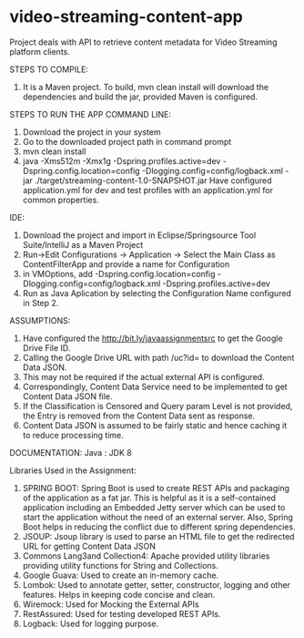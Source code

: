 # video-streaming-content-app
Project deals with API to retrieve content metadata for Video Streaming platform clients.

STEPS TO COMPILE:
1. It is a Maven project. To build, mvn clean install will download the dependencies and build the jar, provided Maven is configured.

STEPS TO RUN THE APP
COMMAND LINE:
1. Download the project in your system
2. Go to the downloaded project path in command prompt
3. mvn clean install
4. java -Xms512m -Xmx1g -Dspring.profiles.active=dev -Dspring.config.location=config -Dlogging.config=config/logback.xml -jar ./target/streaming-content-1.0-SNAPSHOT.jar
   Have configured application.yml for dev and test profiles with an application.yml for common properties.

IDE:
1. Download the project and import in Eclipse/Springsource Tool Suite/IntelliJ as a Maven Project
2. Run->Edit Configurations -> Application -> Select the Main Class as ContentFilterApp and provide a name for Configuration
3. in VMOptions, add -Dspring.config.location=config -Dlogging.config=config/logback.xml -Dspring.profiles.active=dev
4. Run as Java Aplication by selecting the Configuration Name configured in Step 2.


ASSUMPTIONS:
1. Have configured the http://bit.ly/javaassignmentsrc to get the Google Drive File ID.
2. Calling the Google Drive URL with path /uc?id=<fileId> to download the Content Data JSON.
3. This may not be required if the actual external API is configured.
4. Correspondingly, Content Data Service need to be implemented to get Content Data JSON file.
5. If the Classification is Censored and Query param Level is not provided, the Entry is removed from the Content Data sent as response.
6. Content Data JSON is assumed to be fairly static and hence caching it to reduce processing time.


DOCUMENTATION:
Java : JDK 8

Libraries Used in the Assignment:
1. SPRING BOOT:
   Spring Boot is used to create REST APIs and packaging of the application as a fat jar. This is helpful as it is a self-contained application including an Embedded Jetty server which can be used to start the application without the need of an external server.
   Also, Spring Boot helps in reducing the conflict due to different spring dependencies.
2. JSOUP:
   Jsoup library is used to parse an HTML file to get the redirected URL for getting Content Data JSON
3. Commons Lang3and Collection4:
   Apache provided utility libraries providing utility functions for String and Collections.
4. Google Guava:
   Used to create an in-memory cache.
5. Lombok:
   Used to annotate getter, setter, constructor, logging and other features. Helps in keeping code concise and clean.
6. Wiremock:
   Used for Mocking the External APIs
7. RestAssured:
   Used for testing developed REST APIs.
8. Logback:
   Used for logging purpose.

